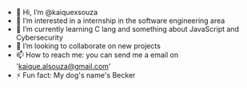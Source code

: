 - 👋 Hi, I’m @kaiquexsouza
- 👀 I’m interested in a internship in the software engineering area
- 🌱 I’m currently learning C lang and something about JavaScript and Cybersecurity
- 💞️ I’m looking to collaborate on new projects
- 📫 How to reach me: you can send me a email on 'kaique.alsouza@gmail.com'
- ⚡ Fun fact: My dog's name's Becker
